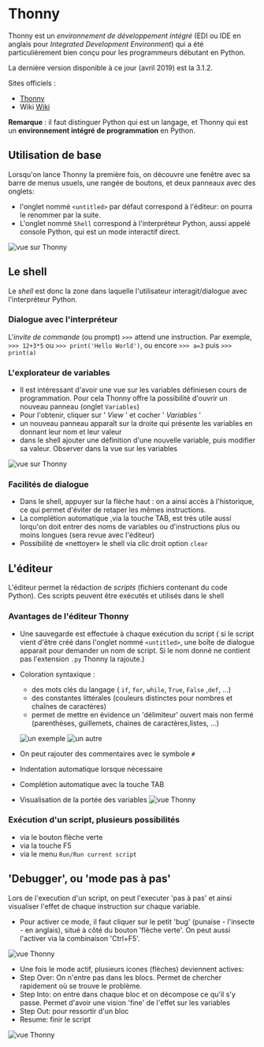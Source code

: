 # Thonny


Thonny est un *environnement de développement intégré* (EDI ou IDE en anglais pour 
*Integrated Development Environment*) qui a été particulièrement bien conçu pour les programmeurs 
débutant en Python.


La dernière version disponible à ce jour (avril 2019) est la 3.1.2.

Sites officiels :

* [Thonny](https://thonny.org)
* Wiki [Wiki](https://github.com/thonny/thonny/wiki)

**Remarque** : il faut distinguer Python qui est un langage, et Thonny qui est un **environnement intégré de 
programmation** en Python.


## Utilisation de base
Lorsqu'on lance Thonny la première fois, on découvre une fenêtre avec sa barre de menus usuels, une 
rangée de boutons, et deux panneaux avec des onglets:

*  l'onglet nommé `<untitled>` par défaut correspond à l'éditeur: on pourra le renommer par la suite.
* L'onglet nommé `Shell` correspond à l'interpréteur Python, aussi appelé console Python, qui est un mode interactif direct.

![vue sur Thonny](image1_thonny.png)

## Le shell
Le *shell* est donc la zone dans laquelle l'utilisateur interagit/dialogue avec l'interpréteur Python.

### Dialogue avec l'interpréteur

L'*invite de commande* (ou prompt) `>>>` attend une instruction. 
Par exemple, `>>> 12+3*5` ou  `>>> print('Hello World')`, ou encore  `>>> a=3`  puis `>>> print(a)`

### L'explorateur de variables

* Il est intéressant d'avoir une vue sur les variables définiesen cours de programmation. Pour cela Thonny offre la possibilité d'ouvrir un nouveau panneau (onglet `Variables`)
* Pour l'obtenir, cliquer sur ' *View* ' et cocher ' *Variables* '
* un nouveau panneau  apparaît sur la droite qui présente les variables en donnant leur nom et leur valeur
* dans le shell ajouter une définition d'une nouvelle variable, puis modifier sa valeur. Observer dans la vue sur les variables

![vue sur Thonny](image2_thonny.png)

### Facilités de dialogue 

* Dans le shell, appuyer sur la flèche haut : on a ainsi accès à l'historique, ce qui permet d'éviter de retaper les mêmes instructions.
* La complétion automatique ,via la touche TAB, est très utile aussi lorqu'on doit entrer des noms de variables ou d'instructions plus ou moins longues (sera revue avec l'éditeur)
* Possibilité de «nettoyer» le shell via clic droit option `clear`

## L'éditeur
L'éditeur permet la rédaction de *scripts* (fichiers contenant du code Python). Ces scripts peuvent être exécutés et utilisés dans le shell

### Avantages de l'éditeur Thonny

* Une sauvegarde est effectuée à chaque exécution du script ( si le script vient d'être créé dans l'onglet nommé `<untitled>`, une boîte de dialogue apparait pour demander un nom de script. Si le nom donné ne contient pas l'extension `.py` Thonny la rajoute.)
* Coloration syntaxique :
  * des mots clés du langage ( `if`, `for`, `while`, `True`, `False` ,`def`, ...)
  * des constantes littérales (couleurs distinctes pour nombres et chaînes de caractères)
  * permet de mettre en évidence un 'délimiteur' ouvert mais non fermé (parenthèses, guillemets, chaines de caractères,listes, ...)

  ![un exemple](ex1.png) ![un autre](ex2.png)
* On peut rajouter des commentaires avec le symbole `#`
* Indentation automatique lorsque nécessaire
* Complétion automatique avec la touche TAB
* Visualisation de la portée des variables
![vue Thonny](image3_thonny.png)

### Exécution d'un script, plusieurs possibilités

* via le bouton flèche verte
* via la touche F5
* via le menu `Run/Run current script`

## 'Debugger', ou 'mode pas à pas'
Lors de l'execution d'un script, on peut l'executer 'pas à pas' et ainsi visualiser l'effet de chaque instruction sur chaque variable.
* Pour activer ce mode, il faut cliquer sur le petit 'bug' (punaise - l'insecte - en anglais), situé à côté du bouton 'flèche verte'. On peut aussi l'activer via la combinaison 'Ctrl+F5'.

![vue Thonny](image4_thonny.png)
* Une fois le mode actif, plusieurs icones (flèches) deviennent actives: 
 * Step Over: On n'entre pas dans les blocs. Permet de chercher rapidement où se trouve le problème.
 * Step Into: on entre dans chaque bloc et on décompose ce qu'il s'y passe. Permet d'avoir une vision 'fine' de l'effet sur les variables
 * Step Out: pour ressortir d'un bloc
 * Resume: finir le script

![vue Thonny](image5_thonny.png)


